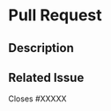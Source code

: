 # Pull Request

<!--Before contributing, please read our [contributing guidelines](../CONTRIBUTING.md) -->

## Description

<!--A brief description of what your pull request does.-->

## Related Issue

<!--Is this related to an issue? Does it close one? If so, replace the XXXXX below with the issue number.-->

Closes #XXXXX
